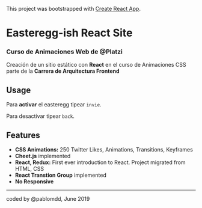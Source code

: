 This project was bootstrapped with [Create React App](https://github.com/facebook/create-react-app).

# Easteregg-ish React Site
### Curso de Animaciones Web de @Platzi 
Creación de un sitio estático con **React** en el curso de Animaciones CSS parte de la **Carrera de Arquitectura Frontend**

## Usage
Para **activar** el easteregg tipear ``invie``.

Para desactivar tipear `back`.

## Features

- **CSS Animations:** 250 Twitter Likes, Animations, Transitions, Keyframes
- **Cheet.js** implemented
- **React, Redux:** First ever introduction to React.  Project migrated from HTML, CSS
- **React Transtion Group** implemented
- **No Responsive**

------------
coded by @pablomdd, June 2019

